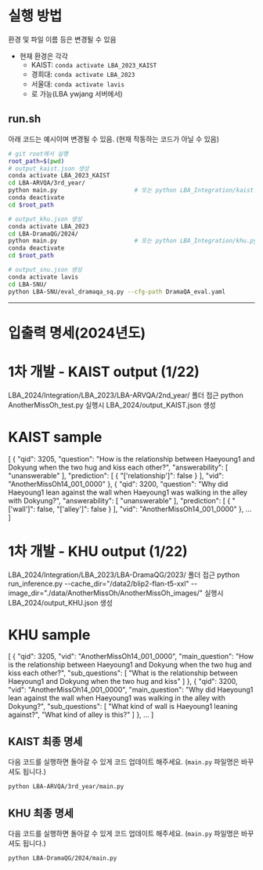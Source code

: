 # 실행 방법

환경 및 파일 이름 등은 변경될 수 있음
- 현재 환경은 각각
    - KAIST: `conda activate LBA_2023_KAIST`
    - 경희대: `conda activate LBA_2023`
    - 서울대: `conda activate lavis`
    - 로 가능(LBA ywjang 서버에서)

## run.sh
아래 코드는 예시이며 변경될 수 있음. (현재 작동하는 코드가 아닐 수 있음)
```bash
# git root에서 실행
root_path=$(pwd)
# output_kaist.json 생성
conda activate LBA_2023_KAIST
cd LBA-ARVQA/3rd_year/
python main.py                      # 또는 python LBA_Integration/kaist.py
conda deactivate
cd $root_path

# output_khu.json 생성
conda activate LBA_2023
cd LBA-DramaQG/2024/
python main.py                      # 또는 python LBA_Integration/khu.py
conda deactivate
cd $root_path

# output_snu.json 생성
conda activate lavis
cd LBA-SNU/
python LBA-SNU/eval_dramaqa_sq.py --cfg-path DramaQA_eval.yaml              # 또는 python LBA_Integration/snu.py
```

---

# 입출력 명세(2024년도)

# 1차 개발 - KAIST output (1/22)
LBA_2024/Integration/LBA_2023/LBA-ARVQA/2nd_year/ 폴더 접근
python AnotherMissOh_test.py
실행시 LBA_2024/output_KAIST.json 생성

# KAIST sample
[
    {
        "qid": 3205,
        "question": "How is the relationship between Haeyoung1 and Dokyung when the two hug and kiss each other?",
        "answerability": [
            "unanswerable"
        ],
        "prediction": [
            {
                "['relationship']": false
            }
        ],
        "vid": "AnotherMissOh14_001_0000"
    },
    {
        "qid": 3200,
        "question": "Why did Haeyoung1 lean against the wall when Haeyoung1 was walking in the alley with Dokyung?",
        "answerability": [
            "unanswerable"
        ],
        "prediction": [
            {
                "['wall']": false,
                "['alley']": false
            }
        ],
        "vid": "AnotherMissOh14_001_0000"
    },
    ...
]


# 1차 개발 - KHU output (1/22)
LBA_2024/Integration/LBA_2023/LBA-DramaQG/2023/ 폴더 접근
python run_inference.py --cache_dir="/data2/blip2-flan-t5-xxl" --image_dir="./data/AnotherMissOh/AnotherMissOh_images/"
실행시 LBA_2024/output_KHU.json 생성

# KHU sample
[
    {
        "qid": 3205,
        "vid": "AnotherMissOh14_001_0000",
        "main_question": "How is the relationship between Haeyoung1 and Dokyung when the two hug and kiss each other?",
        "sub_questions": [
            "What is the relationship between Haeyoung1 and Dokyung when the two hug and kiss"
        ]
    },
    {
        "qid": 3200,
        "vid": "AnotherMissOh14_001_0000",
        "main_question": "Why did Haeyoung1 lean against the wall when Haeyoung1 was walking in the alley with Dokyung?",
        "sub_questions": [
            "What kind of wall is Haeyoung1 leaning against?",
            "What kind of alley is this?"
        ]
    },
    ...
]

## KAIST 최종 명세

다음 코드를 실행하면 돌아갈 수 있게 코드 업데이트 해주세요. (`main.py` 파일명은 바꾸셔도 됩니다.)

```bash
python LBA-ARVQA/3rd_year/main.py
```


## KHU 최종 명세

다음 코드를 실행하면 돌아갈 수 있게 코드 업데이트 해주세요. (`main.py` 파일명은 바꾸셔도 됩니다.)

```bash
python LBA-DramaQG/2024/main.py
```
